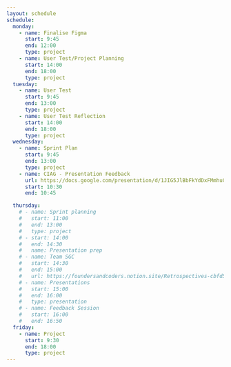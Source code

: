 ```yaml
---
layout: schedule
schedule:
  monday:
    - name: Finalise Figma
      start: 9:45
      end: 12:00
      type: project
    - name: User Test/Project Planning
      start: 14:00
      end: 18:00
      type: project
  tuesday:
    - name: User Test
      start: 9:45
      end: 13:00
      type: project
    - name: User Test Reflection
      start: 14:00
      end: 18:00
      type: project
  wednesday:
    - name: Sprint Plan
      start: 9:45
      end: 13:00
      type: project
    - name: CIAG - Presentation Feedback 
      url: https://docs.google.com/presentation/d/1JIG5JlBbFkYdDxFMmhu07FHkFdnCTSEau2n6AVxzqpY/edit#slide=id.g29c2f2d9915_0_75
      start: 10:30
      end: 10:45 

  thursday:
    # - name: Sprint planning
    #   start: 11:00
    #   end: 13:00
    #   type: project
    # - start: 14:00
    #   end: 14:30
    #   name: Presentation prep
    # - name: Team SGC
    #   start: 14:30
    #   end: 15:00
    #   url: https://foundersandcoders.notion.site/Retrospectives-cbfd57e19cd24c61a6bd8db16fe0f347
    # - name: Presentations
    #   start: 15:00
    #   end: 16:00
    #   type: presentation
    # - name: Feedback Session
    #   start: 16:00
    #   end: 16:50
  friday:
    - name: Project
      start: 9:30
      end: 18:00
      type: project
---
```

